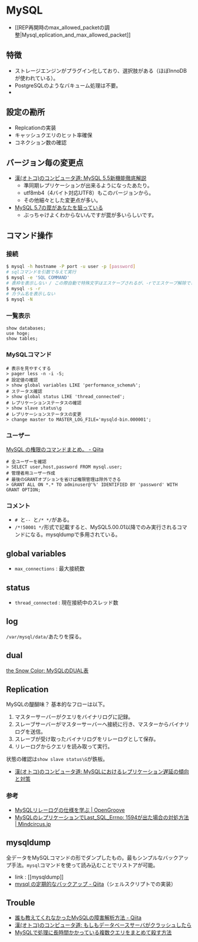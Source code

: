 MySQL
========

* [[REP再開時のmax_allowed_packetの調整|Mysql_eplication_and_max_allowed_packet]]

特徴
----

* ストレージエンジンがプラグイン化しており、選択肢がある（ほぼInnoDBが使われている）。
* PostgreSQLのようなバキューム処理は不要。
* 

設定の勘所
----

* Replcationの実装
* キャッシュクエリのヒット率確保
* コネクション数の確認

バージョン毎の変更点
----

* [漢(オトコ)のコンピュータ道: MySQL 5.5新機能徹底解説](http://nippondanji.blogspot.jp/2010/12/mysql-55.html)
  * 準同期レプリケーションが出来るようになったあたり。
  * utf8mb4（4バイト対応UTF8）もこのバージョンから。
  * その他細々とした変更点が多い。
* [MySQL 5.7の罠があなたを狙っている](http://www.slideshare.net/yoku0825/mysql-57-51945745)
  * ぶっちゃけよくわからないんですが罠が多いらしいです。

コマンド操作
----

### 接続

```bash
$ mysql -h hostname -P port -u user -p [password]
# sqlコマンドを引数で与えて実行
$ mysql -e 'SQL COMMAND'
# 表枠を表示しない / この際自動で特殊文字はエスケープされるが、-rでエスケープ解除できる
$ mysql -s -r
# カラム名を表示しない
$ mysql -N
```

### 一覧表示

```
show databases;
use hoge;
show tables;
```

### MySQLコマンド

```
# 表示を見やすくする
> pager less -n -i -S;
# 設定値の確認
> show global variables LIKE 'performance_schema%';
# ステータス確認
> show global status LIKE 'thread_connected';
# レプリケーションステータスの確認
> show slave status\g
# レプリケーションステータスの変更
> change master to MASTER_LOG_FILE='mysqld-bin.000001';
```

### ユーザー
[MySQL の権限のコマンドまとめ。 - Qiita](http://qiita.com/PallCreaker/items/0b02c5f42be5d1a14adb)

```
# 全ユーザーを確認
> SELECT user,host,password FROM mysql.user;
# 管理者用ユーザー作成
# 最後のGRANTオプションを省けば権限管理は除外できる
> GRANT ALL ON *.* TO adminuser@'%' IDENTIFIED BY 'password' WITH GRANT OPTION;
```

### コメント

* `# `と`-- `と`/* */`がある。
* `/*!50001 */`形式で記載すると、MySQL5.00.01以降でのみ実行されるコマンドになる。mysqldumpで多用されている。

global variables
----

* `max_connections` : 最大接続数

status
----

* `thread_connected` : 現在接続中のスレッド数

log
----

`/var/mysql/data/`あたりを探る。

dual
----

[the Snow Color: MySQLのDUAL表](http://thesnowcolor.blogspot.jp/2013/01/mysqldual.html)

Replication
----

MySQLの醍醐味？ 基本的なフローは以下。

1. マスターサーバーがクエリをバイナリログに記録。
2. スレーブサーバーがマスターサーバーへ接続に行き、マスターからバイナリログを送信。
3. スレーブが受け取ったバイナリログをリレーログとして保存。
4. リレーログからクエリを読み取って実行。

状態の確認は`show slave status\G`が鉄板。

* [漢(オトコ)のコンピュータ道: MySQLにおけるレプリケーション遅延の傾向と対策](http://nippondanji.blogspot.jp/2011/12/mysql.html)

### 参考

* [MySQLリレーログの仕様を学ぶ | OpenGroove](http://open-groove.net/mysql/binlog-relay-log/)
* [MySQLのレプリケーションでLast_SQL_Errno: 1594が出た場合の対処方法 | Mindcircus.jp](http://www.mindcircus.jp/archives/5758)

mysqldump
----

全データをMySQLコマンドの形でダンプしたもの。最もシンプルなバックアップ手法。`mysql`コマンドを使って読み込むことでリストアが可能。

* link : [[mysqldump]]
* [mysql の定期的なバックアップ - Qiita](http://qiita.com/crimson_21/items/6171a95f8ddb2861e2e6?utm_content=buffer59d96&utm_medium=social&utm_source=twitter.com&utm_campaign=buffer)（シェルスクリプトでの実装）

Trouble
----

* [誰も教えてくれなかったMySQLの障害解析方法 - Qiita](http://qiita.com/muran001/items/14f19959d4723ffc29cc)
* [漢(オトコ)のコンピュータ道: もしもデータベースサーバがクラッシュしたら](http://nippondanji.blogspot.jp/2009/02/blog-post_23.html)
* [MySQLで処理に長時間かかっている複数クエリをまとめて殺す方法](http://tech.basicinc.jp/MySQL/2014/04/06/mysql_processlist_kill/)
